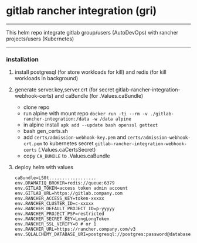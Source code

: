 # gitlab rancher integration (gri)
---
This helm repo integrate gitlab group/users (AutoDevOps) with rancher projects/users (Kubernetes)

---

### installation

1. install postgresql (for store workloads for kill) and redis (for kill workloads in background)
2. generate server.key,server.crt (for secret gitlab-rancher-integration-webhook-certs) and caBundle (for .Values.caBundle)

    - clone repo
    - run alpine with mount repo `docker run -ti --rm -v ./gitlab-rancher-integration:/data -w /data alpine`
    - in alpine install `apk add --update bash openssl gettext`
    - bash gen_certs.sh
    - add `certs/admission-webhook-key.pem` and `certs/admission-webhook-crt.pem` to kubernetes secret `gitlab-rancher-integration-webhook-certs` (.Values.caCertsSecret)
    - copy `CA_BUNDLE` to .Values.caBundle
3. deploy helm with values

    ```
    caBundle=LS0t..................
    env.DRAMATIQ_BROKER=redis://queue:6379
    env.GITLAB_TOKEN=access token admin account
    env.GITLAB_URL=https://gitlab.company.com
    env.RANCHER_ACCESS_KEY=token-xxxxx
    env.RANCHER_CLUSTER_ID=c-xxxxx
    env.RANCHER_DEFAULT_PROJECT_ID=p-yyyyy
    env.RANCHER_PROJECT_PSP=restricted
    env.RANCHER_SECRET_KEY=LongLongToken
    env.RANCHER_SSL_VERIFY=0 # or 1
    env.RANCHER_URL=https://rancher.company.com/v3
    env.SQLALCHEMY_DATABASE_URI=postgresql://postgres:password@database/gri
    ```